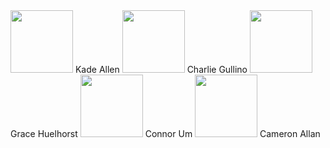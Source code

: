 <img src="https://user-images.githubusercontent.com/89402649/231314517-0e0b16a2-e5cb-4bc3-ab65-acd58024fde0.png" width="100" height="100">
Kade Allen


<img src="https://user-images.githubusercontent.com/89402649/231314538-2eda5be0-7ccb-45b7-be1f-aa0c8c7692ea.png" width="100" height="100">
Charlie Gullino


<img src="https://user-images.githubusercontent.com/89402649/231314542-49cbc030-21a1-403d-bae8-919c785fff1a.png" width="100" height="100">
Grace Huelhorst


<img src="https://user-images.githubusercontent.com/89402649/231315297-0436c687-daca-4987-b917-11c6ef26cc87.png" width="100" height="100">
Connor Um


<img src="https://user-images.githubusercontent.com/89402649/231314831-95de2baa-8ce4-410f-9f54-48515fc3cbcb.jpg" width="100" height="100">
Cameron Allan

